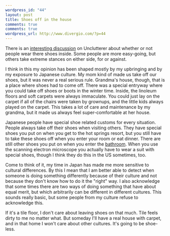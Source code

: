 ```yaml
--- 
wordpress_id: "44"
layout: post
title: Shoes off in the house
comments: true
comments: true
wordpress_url: http://www.divergio.com/?p=44
---
```

There is an <a href="http://unclutterer.com/2007/10/13/no-shoes-less-cleaning/">interesting discussion</a> on Unclutterer about whether or not people wear there shoes inside. Some people are more easy-going, but others take extreme stances on either side, for or against.

I think in this my opinion has been shaped mostly by my upbringing and by my exposure to Japanese culture. My mom kind of made us take off our shoes, but it was never a real serious rule. Grandma's house, though, that is a place where shoes had to come off.  There was a special entryway where you could take off shoes or boots in the winter time.  Inside, the linoleum floors and soft carpets were always immaculate. You could just lay on the carpet if all of the chairs were taken by grownups, and the little kids always played on the carpet. This takes a lot of care and maintenance by my grandma, but it made us always feel super-comfortable at her house.

Japanese people have special shoe related customs for every situation. People always take off their shoes when visiting others. They have special shoes you put on when you get to the hot springs resort, but you still have to take these shoes off when you enter your room or eat dinner. There are still other shoes you put on when you enter the <a href="http://farm1.static.flickr.com/45/181590265_69f2cd2d83.jpg">bathroom</a>. When you use the scanning electron microscope you actually have to wear a suit with special shoes, though I think they do this in the US sometimes, too.

Come to think of it, my time in Japan has made me more sensitive to cultural differences. By this I mean that I am better able to detect when someone is doing something differently because of their culture and not because they don't know how to do it the "right" way. I also acknowledge that some times there are two ways of doing something that have about equal merit, but which arbitrarily can be different in different cultures. This sounds really basic, but some people from my culture refuse to acknowledge this.

If it's a tile floor, I don't care about leaving shoes on that much. Tile feels dirty to me no matter what. But someday I'll have a real house with carpet, and in that home I won't care about other cultures. It's going to be shoe-less.
